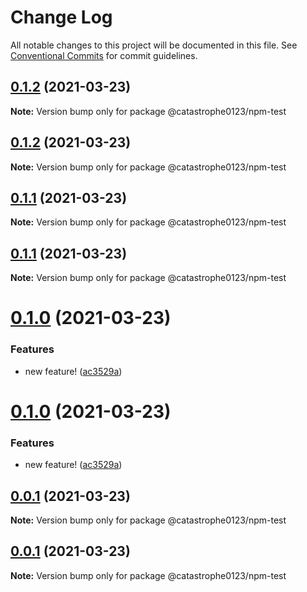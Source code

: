 # Change Log

All notable changes to this project will be documented in this file.
See [Conventional Commits](https://conventionalcommits.org) for commit guidelines.

## [0.1.2](https://github.com/Catastrophe0123/npm-test/compare/v0.1.1...v0.1.2) (2021-03-23)

**Note:** Version bump only for package @catastrophe0123/npm-test





## [0.1.2](https://github.com/Catastrophe0123/npm-test/compare/v0.1.1...v0.1.2) (2021-03-23)

**Note:** Version bump only for package @catastrophe0123/npm-test





## [0.1.1](https://github.com/Catastrophe0123/npm-test/compare/v0.1.0...v0.1.1) (2021-03-23)

**Note:** Version bump only for package @catastrophe0123/npm-test





## [0.1.1](https://github.com/Catastrophe0123/npm-test/compare/v0.1.0...v0.1.1) (2021-03-23)

**Note:** Version bump only for package @catastrophe0123/npm-test





# [0.1.0](https://github.com/Catastrophe0123/npm-test/compare/v0.0.1...v0.1.0) (2021-03-23)


### Features

* new feature! ([ac3529a](https://github.com/Catastrophe0123/npm-test/commit/ac3529a8283c73412103465b03cf8b3d0f2c3ddf))





# [0.1.0](https://github.com/Catastrophe0123/npm-test/compare/v0.0.1...v0.1.0) (2021-03-23)


### Features

* new feature! ([ac3529a](https://github.com/Catastrophe0123/npm-test/commit/ac3529a8283c73412103465b03cf8b3d0f2c3ddf))





## [0.0.1](https://github.com/Catastrophe0123/npm-test/compare/v0.0.7...v0.0.1) (2021-03-23)

**Note:** Version bump only for package @catastrophe0123/npm-test





## [0.0.1](https://github.com/Catastrophe0123/npm-test/compare/v0.0.7...v0.0.1) (2021-03-23)

**Note:** Version bump only for package @catastrophe0123/npm-test

